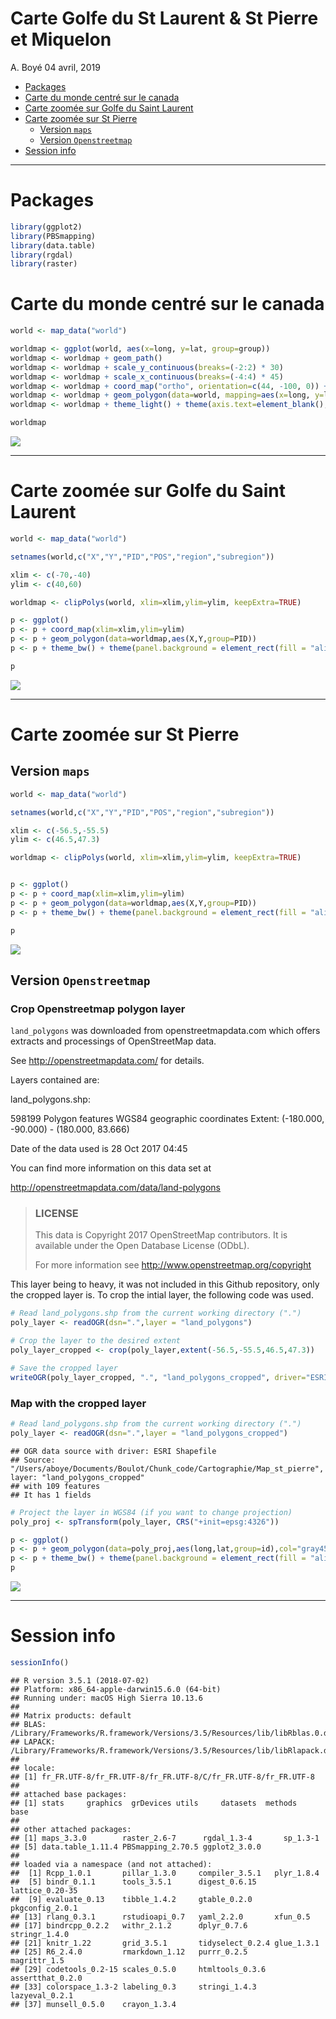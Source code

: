 Carte Golfe du St Laurent & St Pierre et Miquelon
================
A. Boyé
04 avril, 2019

-   [Packages](#packages)
-   [Carte du monde centré sur le canada](#carte-du-monde-centré-sur-le-canada)
-   [Carte zoomée sur Golfe du Saint Laurent](#carte-zoomée-sur-golfe-du-saint-laurent)
-   [Carte zoomée sur St Pierre](#carte-zoomée-sur-st-pierre)
    -   [Version `maps`](#version-maps)
    -   [Version `Openstreetmap`](#version-openstreetmap)
-   [Session info](#session-info)

------------------------------------------------------------------------

Packages
========

``` r
library(ggplot2)
library(PBSmapping) 
library(data.table)
library(rgdal)
library(raster)
```

Carte du monde centré sur le canada
===================================

``` r
world <- map_data("world")

worldmap <- ggplot(world, aes(x=long, y=lat, group=group)) 
worldmap <- worldmap + geom_path()
worldmap <- worldmap + scale_y_continuous(breaks=(-2:2) * 30) 
worldmap <- worldmap + scale_x_continuous(breaks=(-4:4) * 45)
worldmap <- worldmap + coord_map("ortho", orientation=c(44, -100, 0)) + ylab("") + xlab("")
worldmap <- worldmap + geom_polygon(data=world, mapping=aes(x=long, y=lat,group=group),col="gray45") 
worldmap <- worldmap + theme_light() + theme(axis.text=element_blank(),axis.ticks=element_blank(),panel.border=element_blank())

worldmap
```

![](README_files/figure-markdown_github/world_map-1.png)

------------------------------------------------------------------------

Carte zoomée sur Golfe du Saint Laurent
=======================================

``` r
world <- map_data("world")

setnames(world,c("X","Y","PID","POS","region","subregion"))

xlim <- c(-70,-40)
ylim <- c(40,60)

worldmap <- clipPolys(world, xlim=xlim,ylim=ylim, keepExtra=TRUE)

p <- ggplot() 
p <- p + coord_map(xlim=xlim,ylim=ylim) 
p <- p + geom_polygon(data=worldmap,aes(X,Y,group=PID))
p <- p + theme_bw() + theme(panel.background = element_rect(fill = "aliceblue", colour = "grey"),panel.grid.major = element_line(colour = "gray90",size=.7),panel.border=element_blank())

p
```

![](README_files/figure-markdown_github/st_laurent-1.png)

------------------------------------------------------------------------

Carte zoomée sur St Pierre
==========================

Version `maps`
--------------

``` r
world <- map_data("world")

setnames(world,c("X","Y","PID","POS","region","subregion"))

xlim <- c(-56.5,-55.5)
ylim <- c(46.5,47.3)

worldmap <- clipPolys(world, xlim=xlim,ylim=ylim, keepExtra=TRUE)


p <- ggplot() 
p <- p + coord_map(xlim=xlim,ylim=ylim) 
p <- p + geom_polygon(data=worldmap,aes(X,Y,group=PID))
p <- p + theme_bw() + theme(panel.background = element_rect(fill = "aliceblue", colour = "grey"),panel.grid.major = element_line(colour = "gray90",size=.7),panel.border=element_blank())

p
```

![](README_files/figure-markdown_github/st_pierre_maps-1.png)

Version `Openstreetmap`
-----------------------

### Crop Openstreetmap polygon layer

`land_polygons` was downloaded from openstreetmapdata.com which offers extracts and processings of OpenStreetMap data.

See <http://openstreetmapdata.com/> for details.

Layers contained are:

land\_polygons.shp:

598199 Polygon features WGS84 geographic coordinates Extent: (-180.000, -90.000) - (180.000, 83.666)

Date of the data used is 28 Oct 2017 04:45

You can find more information on this data set at

<http://openstreetmapdata.com/data/land-polygons>

> ### LICENSE
>
> This data is Copyright 2017 OpenStreetMap contributors. It is available under the Open Database License (ODbL).
>
> For more information see <http://www.openstreetmap.org/copyright>

This layer being to heavy, it was not included in this Github repository, only the cropped layer is. To crop the intial layer, the following code was used.

``` r
# Read land_polygons.shp from the current working directory (".")
poly_layer <- readOGR(dsn=".",layer = "land_polygons")

# Crop the layer to the desired extent
poly_layer_cropped <- crop(poly_layer,extent(-56.5,-55.5,46.5,47.3))

# Save the cropped layer
writeOGR(poly_layer_cropped, ".", "land_polygons_cropped", driver="ESRI Shapefile")
```

### Map with the cropped layer

``` r
# Read land_polygons.shp from the current working directory (".")
poly_layer <- readOGR(dsn=".",layer = "land_polygons_cropped")
```

    ## OGR data source with driver: ESRI Shapefile 
    ## Source: "/Users/aboye/Documents/Boulot/Chunk_code/Cartographie/Map_st_pierre", layer: "land_polygons_cropped"
    ## with 109 features
    ## It has 1 fields

``` r
# Project the layer in WGS84 (if you want to change projection)
poly_proj <- spTransform(poly_layer, CRS("+init=epsg:4326"))

p <- ggplot() 
p <- p + geom_polygon(data=poly_proj,aes(long,lat,group=id),col="gray45") 
p <- p + theme_bw() + theme(panel.background = element_rect(fill = "aliceblue", colour = "grey"),panel.grid.major = element_line(colour = "gray90",size=.7),panel.border=element_blank())
p
```

![](README_files/figure-markdown_github/st_pierre_openstreetmap-1.png)

------------------------------------------------------------------------

Session info
============

``` r
sessionInfo()
```

    ## R version 3.5.1 (2018-07-02)
    ## Platform: x86_64-apple-darwin15.6.0 (64-bit)
    ## Running under: macOS High Sierra 10.13.6
    ## 
    ## Matrix products: default
    ## BLAS: /Library/Frameworks/R.framework/Versions/3.5/Resources/lib/libRblas.0.dylib
    ## LAPACK: /Library/Frameworks/R.framework/Versions/3.5/Resources/lib/libRlapack.dylib
    ## 
    ## locale:
    ## [1] fr_FR.UTF-8/fr_FR.UTF-8/fr_FR.UTF-8/C/fr_FR.UTF-8/fr_FR.UTF-8
    ## 
    ## attached base packages:
    ## [1] stats     graphics  grDevices utils     datasets  methods   base     
    ## 
    ## other attached packages:
    ## [1] maps_3.3.0        raster_2.6-7      rgdal_1.3-4       sp_1.3-1         
    ## [5] data.table_1.11.4 PBSmapping_2.70.5 ggplot2_3.0.0    
    ## 
    ## loaded via a namespace (and not attached):
    ##  [1] Rcpp_1.0.1       pillar_1.3.0     compiler_3.5.1   plyr_1.8.4      
    ##  [5] bindr_0.1.1      tools_3.5.1      digest_0.6.15    lattice_0.20-35 
    ##  [9] evaluate_0.13    tibble_1.4.2     gtable_0.2.0     pkgconfig_2.0.1 
    ## [13] rlang_0.3.1      rstudioapi_0.7   yaml_2.2.0       xfun_0.5        
    ## [17] bindrcpp_0.2.2   withr_2.1.2      dplyr_0.7.6      stringr_1.4.0   
    ## [21] knitr_1.22       grid_3.5.1       tidyselect_0.2.4 glue_1.3.1      
    ## [25] R6_2.4.0         rmarkdown_1.12   purrr_0.2.5      magrittr_1.5    
    ## [29] codetools_0.2-15 scales_0.5.0     htmltools_0.3.6  assertthat_0.2.0
    ## [33] colorspace_1.3-2 labeling_0.3     stringi_1.4.3    lazyeval_0.2.1  
    ## [37] munsell_0.5.0    crayon_1.3.4
